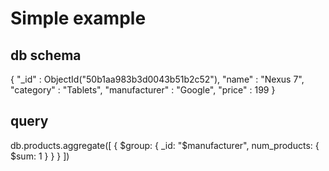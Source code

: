 # Simple example
## db schema
{
	"_id" : ObjectId("50b1aa983b3d0043b51b2c52"),
	"name" : "Nexus 7",
	"category" : "Tablets",
	"manufacturer" : "Google",
	"price" : 199
}
## query
db.products.aggregate([
	{
		$group: {
			_id: "$manufacturer",
			num_products: {
				$sum: 1
			}
		}
	}
])
